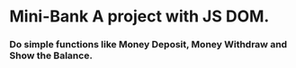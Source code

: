# Mini-Bank    A project with JS DOM.

### Do simple functions like Money Deposit, Money Withdraw and Show the Balance.
